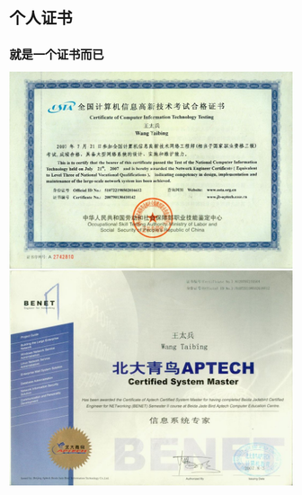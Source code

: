 个人证书
=
就是一个证书而已
-
![信息系统管理证书](../static/images/infomation.png)
![北大青鸟证书](../static/images/bdqn.png)
